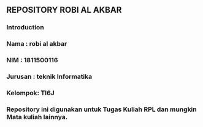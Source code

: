 ## REPOSITORY ROBI AL AKBAR

### Introduction
### Nama    : robi al akbar
### NIM     : 1811500116
### Jurusan : teknik Informatika
### Kelompok: TI6J
### Repository ini digunakan untuk Tugas Kuliah RPL dan mungkin Mata kuliah lainnya.




